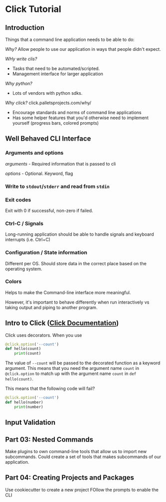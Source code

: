 # Click Tutorial

## Introduction
Things that a command line application needs to be able to do:

*Why?*
Allow people to use our application in ways that people didn't expect.

*WHy write clis?*
* Tasks that need to be automated/scripted.
* Management interface for larger application

*Why python?*
* Lots of vendors with python sdks.

*Why click?*
click.palletsprojects.com/why/
* Encourage standards and norms of command line applications
* Has some helper features that you'd otherwise need to implement yourself (progress bars, colored prompts)

## Well Behaved CLI Interface

### Arguments and options
*arguments* - Required information that is passed to cli

*options* - Optional. Keyword, flag

### Write to `stdout`/`stderr` and read from `stdin`

### Exit codes
Exit with 0 if successful, non-zero if failed.

### Ctrl-C / Signals
Long-running application should be able to handle signals and keyboard interrupts (i.e. Ctrl+C)

### Configuration / State information
Different per OS. Should store data in the correct place based on the operating system.

### Colors
Helps to make the Command-line interface more meaningful.

However, it's important to behave differently when run interactively vs taking output and piping to another program.

## Intro to Click ([Click Documentation](click.palletsprojects.com))
Click uses decorators.
When you use
```python
@click.option('--count')
def hello(count)
    print(count)
```

The value of `--count` will be passed to the decorated function as a keyword argument. This means that you need the argument name `count` in `@click.option` to match up with the argument name `count` in `def hello(count)`.

This means that the following code will fail?
```python
@click.option('--count')
def hello(number)
    print(number)
```
## Input Validation

## Part 03: Nested Commands
Make plugins to own command-line tools that allow us to import new subcommands.
Could create a set of tools that makes subcommands of our application.

## Part 04: Creating Projects and Packages
Use cookiecutter to create a new project
FOllow the prompts to enable the CLI





